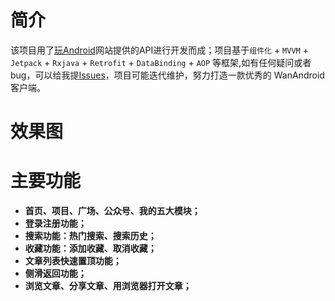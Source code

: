 # 简介

该项目用了[玩Android](https://www.wanandroid.com/blog/show/2)网站提供的API进行开发而成；项目基于`组件化` + `MVVM` + `Jetpack` + `Rxjava` + `Retrofit` + `DataBinding` + `AOP` 等框架,如有任何疑问或者bug，可以给我提[Issues](https://github.com/Jsonjia/zjp-wandroid-master/issues)，项目可能迭代维护，努力打造一款优秀的 WanAndroid 客户端。

# 效果图



# 主要功能

* **首页、项目、广场、公众号、我的五大模块；**
* **登录注册功能；**
* **搜索功能：热门搜索、搜索历史；**
* **收藏功能：添加收藏、取消收藏；**
* **文章列表快速置顶功能；**
* **侧滑返回功能；**
* **浏览文章、分享文章、用浏览器打开文章；**
